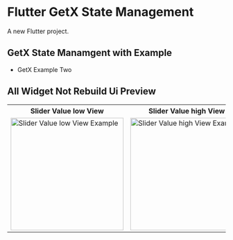 # Flutter GetX State Management

A new Flutter project.

## GetX State Manamgent with Example
- GetX Example Two



## All Widget Not Rebuild Ui Preview


<table>
  
  
<tr>                    
   <th>Slider Value low View</th>
   <th>Slider Value high View</th>
</tr>  
  
  
  
<tr>

<td>
  <img src="https://github.com/mdsomad/Flutter_Get-X_State_Management/assets/103892160/23288064-8926-4bef-88ba-b2c4846f3f27" alt="Slider Value low View Example" width="260"/>
</td>



<td>
  <img src="https://github.com/mdsomad/Flutter_Get-X_State_Management/assets/103892160/f5c5f0d8-9187-45ad-a6de-a398915df226" alt="Slider Value high View Example" width="260"/>
</td>



  
</tr>

</table>

